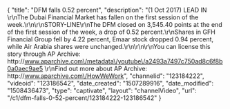 {
    "title": "DFM falls 0.52 percent",
    "description": "(1 Oct 2017) LEAD IN \r\nThe Dubai Financial Market has fallen on the first session of the week.\r\n\r\nSTORY-LINE\r\nThe DFM closed on 3,545.40 points at the end of the first session of the week, a drop of 0.52 percent.\r\nShares in GFH Financial Group fell by 4.22 percent, Emaar stock dropped 0.94 percent, while Air Arabia shares were unchanged.\r\n\r\n\r\nYou can license this story through AP Archive: http:\/\/www.aparchive.com\/metadata\/youtube\/a2493a7497c750ad8c6f8b0a0aec9ae5 \r\nFind out more about AP Archive: http:\/\/www.aparchive.com\/HowWeWork",
    "channelid": "123184222",
    "videoid": "123186542",
    "date_created": "1507289916",
    "date_modified": "1508436473",
    "type": "captivate",
    "layout": "channelVideo",
    "url": "\/c1\/dfm-falls-0-52-percent\/123184222-123186542"
}